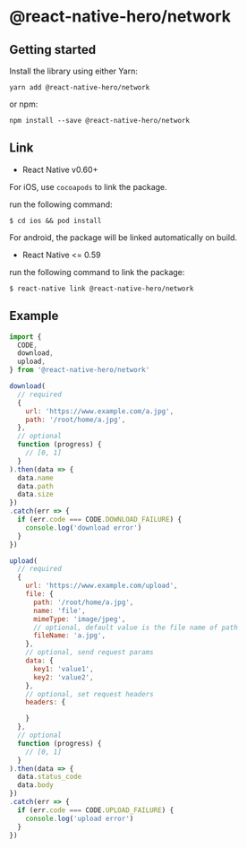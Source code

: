 # @react-native-hero/network

## Getting started

Install the library using either Yarn:

```
yarn add @react-native-hero/network
```

or npm:

```
npm install --save @react-native-hero/network
```

## Link

- React Native v0.60+

For iOS, use `cocoapods` to link the package.

run the following command:

```
$ cd ios && pod install
```

For android, the package will be linked automatically on build.

- React Native <= 0.59

run the following command to link the package:

```
$ react-native link @react-native-hero/network
```

## Example

```js
import {
  CODE,
  download,
  upload,
} from '@react-native-hero/network'

download(
  // required
  {
    url: 'https://www.example.com/a.jpg',
    path: '/root/home/a.jpg',
  },
  // optional
  function (progress) {
    // [0, 1]
  }
).then(data => {
  data.name
  data.path
  data.size
})
.catch(err => {
  if (err.code === CODE.DOWNLOAD_FAILURE) {
    console.log('download error')
  }
})

upload(
  // required
  {
    url: 'https://www.example.com/upload',
    file: {
      path: '/root/home/a.jpg',
      name: 'file',
      mimeType: 'image/jpeg',
      // optional, default value is the file name of path
      fileName: 'a.jpg',
    },
    // optional, send request params
    data: {
      key1: 'value1',
      key2: 'value2',
    },
    // optional, set request headers
    headers: {

    }
  },
  // optional
  function (progress) {
    // [0, 1]
  }
).then(data => {
  data.status_code
  data.body
})
.catch(err => {
  if (err.code === CODE.UPLOAD_FAILURE) {
    console.log('upload error')
  }
})

```
